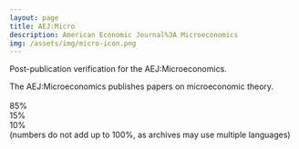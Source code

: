 ```yaml
---
layout: page
title: AEJ:Micro
description: American Economic Journal%3A Microeconomics
img: /assets/img/micro-icon.png
---
```


Post-publication verification for the AEJ:Microeconomics.


<div class="img_row">
    <img class="col three left" src="{{ site.baseurl }}/assets/img/micro-cover.png" alt="" title="example image"/>
</div>
<div class="col three caption">
    The AEJ:Microeconomics publishes papers on microeconomic theory.
</div>




<div class="img_row">
    <img class="col one left" src="{{ site.baseurl }}/assets/img/stata.png" alt="" title="Stata"/>
    <img class="col one left" src="{{ site.baseurl }}/assets/img/matlab.png" alt="" title="Matlab"/>
</div>
<div class="col one caption">
    85%
</div>
<div class="col one caption">
    15%
</div>
<div class="col one caption">
    10%
</div>
<div class="col three caption">
    (numbers do not add up to 100%, as archives may use multiple languages)
</div>


